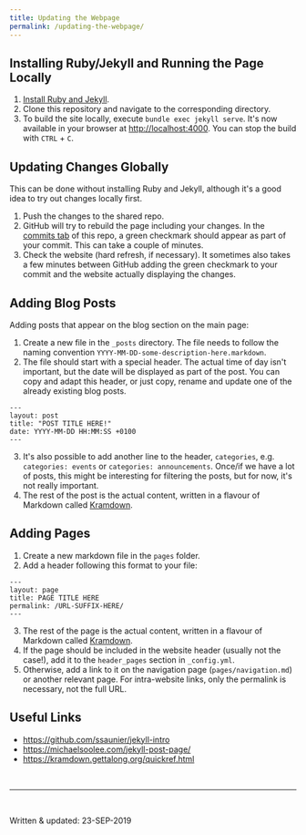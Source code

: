 ```yaml
---
title: Updating the Webpage
permalink: /updating-the-webpage/
---
```


## Installing Ruby/Jekyll and Running the Page Locally

1. [Install Ruby and Jekyll](https://jekyllrb.com/docs/).
2. Clone this repository and navigate to the corresponding directory.
3. To build the site locally, execute `bundle exec jekyll serve`. It's now available in your browser at <http://localhost:4000>. You can stop the build with `CTRL` + `C`.

## Updating Changes Globally

This can be done without installing Ruby and Jekyll, although it's a good idea to try out changes locally first.

1. Push the changes to the shared repo.
2. GitHub will try to rebuild the page including your changes. In the [commits tab](https://github.com/fs-linguistics/fs-linguistics.github.io/commits/master) of this repo, a green checkmark should appear as part of your commit. This can take a couple of minutes.
3. Check the website (hard refresh, if necessary). It sometimes also takes a few minutes between GitHub adding the green checkmark to your commit and the website actually displaying the changes.

## Adding Blog Posts

Adding posts that appear on the blog section on the main page:

1. Create a new file in the `_posts` directory. The file needs to follow the naming convention `YYYY-MM-DD-some-description-here.markdown`.
2. The file should start with a special header. The actual time of day isn't important, but the date will be displayed as part of the post. You can copy and adapt this header, or just copy, rename and update one of the already existing blog posts.
```
---
layout: post
title: "POST TITLE HERE!"
date: YYYY-MM-DD HH:MM:SS +0100
---
```
3. It's also possible to add another line to the header, `categories`, e.g. `categories: events` or `categories: announcements`. Once/if we have a lot of posts, this might be interesting for filtering the posts, but for now, it's not really important.
4. The rest of the post is the actual content, written in a flavour of Markdown called [Kramdown](https://kramdown.gettalong.org/quickref.html).

## Adding Pages

1. Create a new markdown file in the `pages` folder.
2. Add a header following this format to your file:
```
---
layout: page
title: PAGE TITLE HERE
permalink: /URL-SUFFIX-HERE/
---
```
3. The rest of the page is the actual content, written in a flavour of Markdown called [Kramdown](https://kramdown.gettalong.org/quickref.html).
4. If the page should be included in the website header (usually not the case!), add it to the `header_pages` section in `_config.yml`.
5. Otherwise, add a link to it on the navigation page (`pages/navigation.md`) or another relevant page. For intra-website links, only the permalink is necessary, not the full URL.

## Useful Links

- <https://github.com/ssaunier/jekyll-intro>
- <https://michaelsoolee.com/jekyll-post-page/>
- <https://kramdown.gettalong.org/quickref.html>

<br>

---
<br>

Written & updated: 23-SEP-2019
